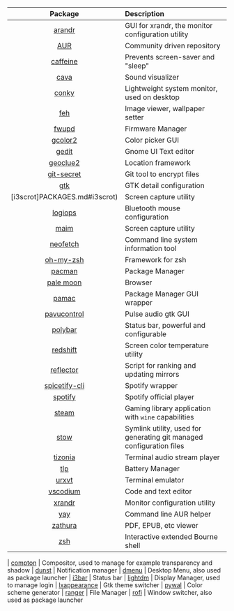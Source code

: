 | Package        | Description                                                                             |
| :------------: |:--------------------------------------------------------------------------------------- |
| [arandr](EXTERNAL-MONITOR.md) | GUI for xrandr, the monitor configuration utility
| [AUR](PACMAN.md#AUR) | Community driven repository
| [caffeine](PACKAGES.md#caffeine) | Prevents screen-saver and "sleep" 
| [cava](AUDIO.md#cava) | Sound visualizer
| [conky](PACKAGES.md#conky) | Lightweight system monitor, used on desktop
| [feh](PACKAGES.md#wallpaper) | Image viewer, wallpaper setter
| [fwupd](FIRMWARE.md) | Firmware Manager
| [gcolor2](COLOR-PALETTE.md#gcolor2) | Color picker GUI
| [gedit](PACKAGES.md#gedit) | Gnome UI Text editor
| [geoclue2](PACKAGES.md#redshift) | Location framework
| [git-secret](GIT-SECRET.md) | Git tool to encrypt files
| [gtk](GNOME.md) | GTK detail configuration
| [i3scrot]PACKAGES.md#i3scrot) | Screen capture utility
| [logiops](BLUETOOTH.md) | Bluetooth mouse configuration
| [maim](PACKAGES.md#maim) | Screen capture utility
| [neofetch](PACKAGES.md#neofetch) | Command line system information tool
| [oh-my-zsh](TERMINAL.md#oh-my-zsh) | Framework for zsh
| [pacman](PACMAN.md#pacman) | Package Manager
| [pale moon](PACKAGES.md#palemoon) | Browser
| [pamac](PACMAN.md#pamac) | Package Manager GUI wrapper
| [pavucontrol](AUDIO.md#pavucontrol) | Pulse audio gtk GUI
| [polybar](POLYBAR.md) | Status bar, powerful and configurable
| [redshift](PACKAGES.md#redshift) | Screen color temperature utility
| [reflector](PACKAGES.md#reflector) | Script for ranking and updating mirrors
| [spicetify-cli](AUDIO.md#spicetify) | Spotify wrapper
| [spotify](AUDIO.md#spotify) | Spotify official player
| [steam](GAMING.md) | Gaming library application with `wine` capabilities
| [stow](DOTFILES.md#stow) | Symlink utility, used for generating git managed configuration files
| [tizonia](AUDIO.md#tizonia) | Terminal audio stream player 
| [tlp](BATTERY.md#tlp) | Battery Manager
| [urxvt](TERMINAL.md#urxvt) | Terminal emulator
| [vscodium](WIP/PROGRAMMING.md#vscodium) | Code and text editor
| [xrandr](EXTERNAL-MONITOR.md) | Monitor configuration utility
| [yay](PACMAN.md#AUR) | Command line AUR helper
| [zathura](PACKAGES.md#zathura) | PDF, EPUB, etc viewer
| [zsh](TERMINAL.md#zsh) | Interactive extended Bourne shell


| [compton](APPEARANCE.md#compton) | Compositor, used to manage for example transparency and shadow
| [dunst](APPEARANCE.md#dunst) | Notification manager
| [dmenu](I3.md#Menu) | Desktop Menu, also used as package launcher
| [i3bar](APPEARANCE.md#menu-bar) | Status bar
| [lightdm](APPEARANCE.md#login-manager) | Display Manager, used to manage login
| [lxappearance](APPEARANCE.md#icon-packs-cursors-and-fonts) | Gtk theme switcher
| [pywal](APPEARANCE.md#pywal) | Color scheme generator
| [ranger](I3.md#file-manager) | File Manager
| [rofi](I3.md#Menu) | Window switcher, also used as package launcher

